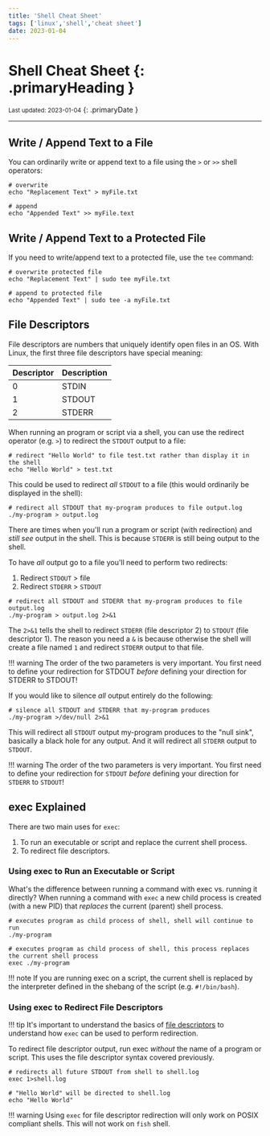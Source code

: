 ```yaml
---
title: 'Shell Cheat Sheet'
tags: ['linux','shell','cheat sheet']
date: 2023-01-04
---
```

# Shell Cheat Sheet {: .primaryHeading }
<small>Last updated: 2023-01-04</small>
{: .primaryDate }

---

## Write / Append Text to a File
You can ordinarily write or append text to a file using the `>` or `>>` shell operators:

```shell
# overwrite
echo "Replacement Text" > myFile.txt
```

```shell
# append
echo "Appended Text" >> myFile.text
```

## Write / Append Text to a Protected File
If you need to write/append text to a protected file, use the `tee` command:

```shell
# overwrite protected file
echo "Replacement Text" | sudo tee myFile.txt
```

```shell
# append to protected file
echo "Appended Text" | sudo tee -a myFile.txt
```
## File Descriptors
File descriptors are numbers that uniquely identify open files in an OS.  With Linux, the first three file descriptors have special meaning:

| Descriptor | Description |
| ---------- | ----------- |
| 0          | STDIN       |
| 1          | STDOUT      |
| 2          | STDERR      |                                                                                     |

When running an program or script via a shell, you can use the redirect operator (e.g. `>`) to redirect the `STDOUT` output to a file:

```shell
# redirect "Hello World" to file test.txt rather than display it in the shell
echo "Hello World" > test.txt
```
This could be used to redirect *all* `STDOUT` to a file (this would ordinarily be displayed in the shell):

```shell
# redirect all STDOUT that my-program produces to file output.log
./my-program > output.log
```
There are times when you'll run a program or script (with redirection) and *still see* output in the shell.  This is because `STDERR` is still being output to the shell.

To have *all* output go to a file you'll need to perform two redirects:

1. Redirect `STDOUT` > file
2. Redirect `STDERR` > `STDOUT`

```shell
# redirect all STDOUT and STDERR that my-program produces to file output.log
./my-program > output.log 2>&1
```
The `2>&1` tells the shell to redirect `STDERR` (file descriptor 2) to `STDOUT` (file descriptor 1).  The reason you need a `&` is because otherwise the shell will create a file named `1` and redirect `STDERR` output to that file.

!!! warning
    The order of the two parameters is very important.  You first need to define your redirection for STDOUT *before* defining your direction for STDERR to STDOUT!

If you would like to silence *all* output entirely do the following:

```shell
# silence all STDOUT and STDERR that my-program produces
./my-program >/dev/null 2>&1
```
This will redirect all `STDOUT` output my-program produces to the "null sink", basically a black hole for any output.  And it will redirect all `STDERR` output to `STDOUT`.

!!! warning
    The order of the two parameters is very important.  You first need to define your redirection for `STDOUT` *before* defining your direction for `STDERR` to `STDOUT`!

## exec Explained
There are two main uses for `exec`:

1. To run an executable or script and replace the current shell process.
1. To redirect file descriptors.

### Using exec to Run an Executable or Script
What's the difference between running a command with exec vs. running it directly?  When running a command with `exec` a new child process is created (with a new PID) that *replaces* the current (parent) shell process.

```shell
# executes program as child process of shell, shell will continue to run
./my-program

# executes program as child process of shell, this process replaces the current shell process
exec ./my-program
```

!!! note
    If you are running exec on a script, the current shell is replaced by the interpreter defined in the shebang of the script (e.g. `#!/bin/bash`).
    
### Using exec to Redirect File Descriptors

!!! tip
    It's important to understand the basics of [file descriptors](#file-descriptors) to understand how `exec` can be used to perform redirection.

To redirect file descriptor output, run exec *without* the name of a program or script.  This uses the file descriptor syntax covered previously.

```shell
# redirects all future STDOUT from shell to shell.log
exec 1>shell.log

# "Hello World" will be directed to shell.log
echo "Hello World"
```

!!! warning
    Using `exec` for file descriptor redirection will only work on POSIX compliant shells.  This will not work on `fish` shell.
